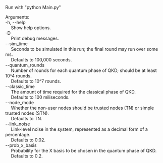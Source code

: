 Run with "python Main.py" <br />

Arguments: <br />
-h, --help <br />
&emsp; Show help options. <br />
-D <br />
&emsp; Print debug messages. <br />
--sim_time <br />
&emsp; Seconds to be simulated in this run; the final round may run over some ms. <br />
&emsp; Defaults to 100,000 seconds. <br />
--quantum_rounds <br />
&emsp; Number of rounds for each quantum phase of QKD; should be at least 10^4 rounds. <br />
&emsp; Defaults to 10^7 rounds. <br />
--classic_time <br />
&emsp; The amount of time required for the classical phase of QKD. <br />
&emsp; Defaults to 100 miliseconds. <br />
--node_mode <br />
&emsp; Whether the non-user nodes should be trusted nodes (TN) or simple trusted nodes (STN). <br />
&emsp; Defaults to TN. <br />
--link_noise <br />
&emsp; Link-level noise in the system, represented as a decimal form of a percentage. <br />
&emsp; Defaults to 0.02. <br />
--prob_x_basis <br />
&emsp; Probability for the X basis to be chosen in the quantum phase of QKD. <br />
&emsp; Defaults to 0.2. <br />